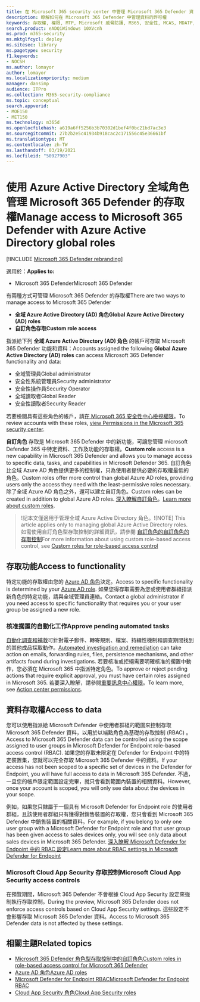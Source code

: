 ```yaml
---
title: 在 Microsoft 365 security center 中管理 Microsoft 365 Defender 資料的存取權
description: 瞭解如何在 Microsoft 365 Defender 中管理資料的許可權
keywords: 存取權, 權限, MTP, Microsoft 威脅防護, M365, 安全性, MCAS, MDATP, Cloud App Security, Microsoft Defender 進階威脅防護, 範圍, 約制, RBAC
search.product: eADQiWindows 10XVcnh
ms.prod: m365-security
ms.mktglfcycl: deploy
ms.sitesec: library
ms.pagetype: security
f1.keywords:
- NOCSH
ms.author: lomayor
author: lomayor
ms.localizationpriority: medium
manager: dansimp
audience: ITPro
ms.collection: M365-security-compliance
ms.topic: conceptual
search.appverid:
- MOE150
- MET150
ms.technology: m365d
ms.openlocfilehash: a619a6ff5256b3b70302d1bef4f0bc21bd7ac3e3
ms.sourcegitcommit: 27b2b2e5c41934b918cac2c171556c45e36661bf
ms.translationtype: MT
ms.contentlocale: zh-TW
ms.lasthandoff: 03/19/2021
ms.locfileid: "50927903"
---
```

# <a name="manage-access-to-microsoft-365-defender-with-azure-active-directory-global-roles"></a><span data-ttu-id="6c24e-104">使用 Azure Active Directory 全域角色管理 Microsoft 365 Defender 的存取權</span><span class="sxs-lookup"><span data-stu-id="6c24e-104">Manage access to Microsoft 365 Defender with Azure Active Directory global roles</span></span>

[!INCLUDE [Microsoft 365 Defender rebranding](../includes/microsoft-defender.md)]


<span data-ttu-id="6c24e-105">適用於：</span><span class="sxs-lookup"><span data-stu-id="6c24e-105">**Applies to:**</span></span>
- <span data-ttu-id="6c24e-106">Microsoft 365 Defender</span><span class="sxs-lookup"><span data-stu-id="6c24e-106">Microsoft 365 Defender</span></span>

<span data-ttu-id="6c24e-107">有兩種方式可管理 Microsoft 365 Defender 的存取權</span><span class="sxs-lookup"><span data-stu-id="6c24e-107">There are two ways to manage access to Microsoft 365 Defender</span></span>
- <span data-ttu-id="6c24e-108">**全域 Azure Active Directory (AD) 角色**</span><span class="sxs-lookup"><span data-stu-id="6c24e-108">**Global Azure Active Directory (AD) roles**</span></span>
- <span data-ttu-id="6c24e-109">**自訂角色存取**</span><span class="sxs-lookup"><span data-stu-id="6c24e-109">**Custom role access**</span></span>

<span data-ttu-id="6c24e-110">指派給下列 **全域 Azure Active Directory (AD) 角色** 的帳戶可存取 Microsoft 365 Defender 功能和資料：</span><span class="sxs-lookup"><span data-stu-id="6c24e-110">Accounts assigned the following **Global Azure Active Directory (AD) roles** can access Microsoft 365 Defender functionality and data:</span></span>
- <span data-ttu-id="6c24e-111">全域管理員</span><span class="sxs-lookup"><span data-stu-id="6c24e-111">Global administrator</span></span>
- <span data-ttu-id="6c24e-112">安全性系統管理員</span><span class="sxs-lookup"><span data-stu-id="6c24e-112">Security administrator</span></span>
- <span data-ttu-id="6c24e-113">安全性操作員</span><span class="sxs-lookup"><span data-stu-id="6c24e-113">Security Operator</span></span>
- <span data-ttu-id="6c24e-114">全域讀取者</span><span class="sxs-lookup"><span data-stu-id="6c24e-114">Global Reader</span></span>
- <span data-ttu-id="6c24e-115">安全性讀取者</span><span class="sxs-lookup"><span data-stu-id="6c24e-115">Security Reader</span></span>

<span data-ttu-id="6c24e-116">若要檢閱具有這些角色的帳戶，請[在 Microsoft 365 安全性中心檢視權限](https://security.microsoft.com/permissions)。</span><span class="sxs-lookup"><span data-stu-id="6c24e-116">To review accounts with these roles, [view Permissions in the Microsoft 365 security center](https://security.microsoft.com/permissions).</span></span>

<span data-ttu-id="6c24e-117">**自訂角色** 存取是 Microsoft 365 Defender 中的新功能，可讓您管理 microsoft Defender 365 中特定資料、工作及功能的存取權。</span><span class="sxs-lookup"><span data-stu-id="6c24e-117">**Custom role** access is a new capability in Microsoft 365 Defender and allows you to manage access to specific data, tasks, and capabilities in Microsoft Defender 365.</span></span> <span data-ttu-id="6c24e-118">自訂角色比全域 Azure AD 角色提供更多的控制權，只為使用者提供必要的存取權最低的角色。</span><span class="sxs-lookup"><span data-stu-id="6c24e-118">Custom roles offer more control than global Azure AD roles, providing users only the access they need with the least-permissive roles necessary.</span></span>  <span data-ttu-id="6c24e-119">除了全域 Azure AD 角色之外，還可以建立自訂角色。</span><span class="sxs-lookup"><span data-stu-id="6c24e-119">Custom roles can be created in addition to global Azure AD roles.</span></span> <span data-ttu-id="6c24e-120">[深入瞭解自訂角色](custom-roles.md)。</span><span class="sxs-lookup"><span data-stu-id="6c24e-120">[Learn more about custom roles](custom-roles.md).</span></span>

> <span data-ttu-id="6c24e-121">!記本文僅適用于管理全域 Azure Active Directory 角色。</span><span class="sxs-lookup"><span data-stu-id="6c24e-121">![NOTE] This article applies only to managing global Azure Active Directory roles.</span></span> <span data-ttu-id="6c24e-122">如需使用自訂角色型存取控制的詳細資訊，請參閱 [自訂角色的自訂角色的存取控制](custom-roles.md)</span><span class="sxs-lookup"><span data-stu-id="6c24e-122">For more information about using custom role-based access control, see [Custom roles for role-based access control](custom-roles.md)</span></span>

## <a name="access-to-functionality"></a><span data-ttu-id="6c24e-123">存取功能</span><span class="sxs-lookup"><span data-stu-id="6c24e-123">Access to functionality</span></span>
<span data-ttu-id="6c24e-124">特定功能的存取權由您的 [Azure AD 角色](/azure/active-directory/users-groups-roles/directory-assign-admin-roles)決定。</span><span class="sxs-lookup"><span data-stu-id="6c24e-124">Access to specific functionality is determined by your [Azure AD role](/azure/active-directory/users-groups-roles/directory-assign-admin-roles).</span></span> <span data-ttu-id="6c24e-125">如果您得存取需要為您或使用者群組指派新角色的特定功能，請與全域管理員連絡。</span><span class="sxs-lookup"><span data-stu-id="6c24e-125">Contact a global administrator if you need access to specific functionality that requires you or your user group be assigned a new role.</span></span>

### <a name="approve-pending-automated-tasks"></a><span data-ttu-id="6c24e-126">核准擱置的自動化工作</span><span class="sxs-lookup"><span data-stu-id="6c24e-126">Approve pending automated tasks</span></span>
<span data-ttu-id="6c24e-127">[自動化調查和補救](mtp-autoir-actions.md)可針對電子郵件、轉寄規則、檔案、持續性機制和調查期間找到的其他成品採取動作。</span><span class="sxs-lookup"><span data-stu-id="6c24e-127">[Automated investigation and remediation](mtp-autoir-actions.md) can take action on emails, forwarding rules, files, persistence mechanisms, and other artifacts found during investigations.</span></span> <span data-ttu-id="6c24e-128">若要核准或拒絕需要明確核准的擱置中動作，您必須在 Microsoft 365 中指派特定角色。</span><span class="sxs-lookup"><span data-stu-id="6c24e-128">To approve or reject pending actions that require explicit approval, you must have certain roles assigned in Microsoft 365.</span></span> <span data-ttu-id="6c24e-129">若要深入瞭解，請參閱[重要訊息中心權限](mtp-action-center.md#required-permissions-for-action-center-tasks)。</span><span class="sxs-lookup"><span data-stu-id="6c24e-129">To learn more, see [Action center permissions](mtp-action-center.md#required-permissions-for-action-center-tasks).</span></span>

## <a name="access-to-data"></a><span data-ttu-id="6c24e-130">資料存取權</span><span class="sxs-lookup"><span data-stu-id="6c24e-130">Access to data</span></span>
<span data-ttu-id="6c24e-131">您可以使用指派給 Microsoft Defender 中使用者群組的範圍來控制存取 Microsoft 365 Defender 資料，以用於以端點角色為基礎的存取控制 (RBAC) 。</span><span class="sxs-lookup"><span data-stu-id="6c24e-131">Access to Microsoft 365 Defender data can be controlled using the scope assigned to user groups in Microsoft Defender for Endpoint role-based access control (RBAC).</span></span> <span data-ttu-id="6c24e-132">如果您的存取未限定在 Defender for Endpoint 中的特定裝置集，您就可以完全存取 Microsoft 365 Defender 中的資料。</span><span class="sxs-lookup"><span data-stu-id="6c24e-132">If your access has not been scoped to a specific set of devices in the Defender for Endpoint, you will have full access to data in Microsoft 365 Defender.</span></span> <span data-ttu-id="6c24e-133">不過，一旦您的帳戶限定範圍設定完畢，就只會看到範圍內裝置的相關資料。</span><span class="sxs-lookup"><span data-stu-id="6c24e-133">However, once your account is scoped, you will only see data about the devices in your scope.</span></span>

<span data-ttu-id="6c24e-134">例如，如果您只隸屬于一個具有 Microsoft Defender for Endpoint role 的使用者群組，且該使用者群組只有獲得對銷售裝置的存取權，您只會看到 Microsoft 365 Defender 中銷售裝置的相關資料。</span><span class="sxs-lookup"><span data-stu-id="6c24e-134">For example, if you belong to only one user group with a Microsoft Defender for Endpoint role and that user group has been given access to sales devices only, you will see only data about sales devices in Microsoft 365 Defender.</span></span> [<span data-ttu-id="6c24e-135">深入瞭解 Microsoft Defender for Endpoint 中的 RBAC 設定</span><span class="sxs-lookup"><span data-stu-id="6c24e-135">Learn more about RBAC settings in Microsoft Defender for Endpoint</span></span>](/windows/security/threat-protection/microsoft-defender-atp/rbac)

### <a name="microsoft-cloud-app-security-access-controls"></a><span data-ttu-id="6c24e-136">Microsoft Cloud App Security 存取控制</span><span class="sxs-lookup"><span data-stu-id="6c24e-136">Microsoft Cloud App Security access controls</span></span>
<span data-ttu-id="6c24e-137">在預覽期間，Microsoft 365 Defender 不會根據 Cloud App Security 設定來強制執行存取控制。</span><span class="sxs-lookup"><span data-stu-id="6c24e-137">During the preview, Microsoft 365 Defender does not enforce access controls based on  Cloud App Security settings.</span></span> <span data-ttu-id="6c24e-138">這些設定不會影響存取 Microsoft 365 Defender 資料。</span><span class="sxs-lookup"><span data-stu-id="6c24e-138">Access to Microsoft 365 Defender data is not affected by these settings.</span></span>

## <a name="related-topics"></a><span data-ttu-id="6c24e-139">相關主題</span><span class="sxs-lookup"><span data-stu-id="6c24e-139">Related topics</span></span>
- [<span data-ttu-id="6c24e-140">Microsoft 365 Defender 角色型存取控制中的自訂角色</span><span class="sxs-lookup"><span data-stu-id="6c24e-140">Custom roles in role-based access control for Microsoft 365 Defender</span></span>](custom-roles.md)
- [<span data-ttu-id="6c24e-141">Azure AD 角色</span><span class="sxs-lookup"><span data-stu-id="6c24e-141">Azure AD roles</span></span>](/azure/active-directory/users-groups-roles/directory-assign-admin-roles)
- [<span data-ttu-id="6c24e-142">Microsoft Defender for Endpoint RBAC</span><span class="sxs-lookup"><span data-stu-id="6c24e-142">Microsoft Defender for Endpoint RBAC</span></span>](/windows/security/threat-protection/microsoft-defender-atp/rbac)
- [<span data-ttu-id="6c24e-143">Cloud App Security 角色</span><span class="sxs-lookup"><span data-stu-id="6c24e-143">Cloud App Security roles</span></span>](/cloud-app-security/manage-admins)